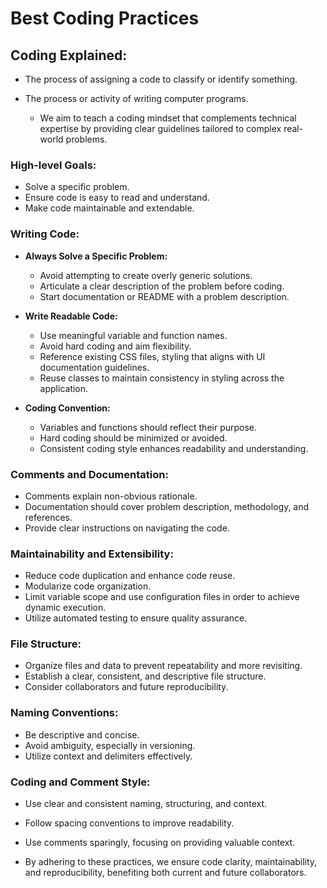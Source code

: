 # Best Coding Practices

## Coding Explained:
  
- The process of assigning a code to classify or identify something.
- The process or activity of writing computer programs.
 
  - We aim to teach a coding mindset that complements technical expertise by providing clear guidelines tailored to complex real-world problems.

### High-level Goals:
- Solve a specific problem.
- Ensure code is easy to read and understand.
- Make code maintainable and extendable.

### Writing Code:
- **Always Solve a Specific Problem:**
  - Avoid attempting to create overly generic solutions.
  - Articulate a clear description of the problem before coding.
  - Start documentation or README with a problem description.
  
- **Write Readable Code:**
  - Use meaningful variable and function names.
  - Avoid hard coding and aim flexibility.
  - Reference existing CSS files, styling that aligns with UI documentation guidelines.
  - Reuse classes to maintain consistency in styling across the application.
  
- **Coding Convention:**
  - Variables and functions should reflect their purpose.
  - Hard coding should be minimized or avoided.
  - Consistent coding style enhances readability and understanding.
  
### Comments and Documentation:
- Comments explain non-obvious rationale.
- Documentation should cover problem description, methodology, and references.
- Provide clear instructions on navigating the code.

### Maintainability and Extensibility:
- Reduce code duplication and enhance code reuse.
- Modularize code organization.
- Limit variable scope and use configuration files in order to achieve dynamic execution.
- Utilize automated testing to ensure quality assurance.

### File Structure:
- Organize files and data to prevent repeatability and more revisiting.
- Establish a clear, consistent, and descriptive file structure.
- Consider collaborators and future reproducibility.

### Naming Conventions:
- Be descriptive and concise.
- Avoid ambiguity, especially in versioning.
- Utilize context and delimiters effectively.

### Coding and Comment Style:
- Use clear and consistent naming, structuring, and context.
- Follow spacing conventions to improve readability.
- Use comments sparingly, focusing on providing valuable context.

- By adhering to these practices, we ensure code clarity, maintainability, and reproducibility, benefiting both current and future collaborators.
